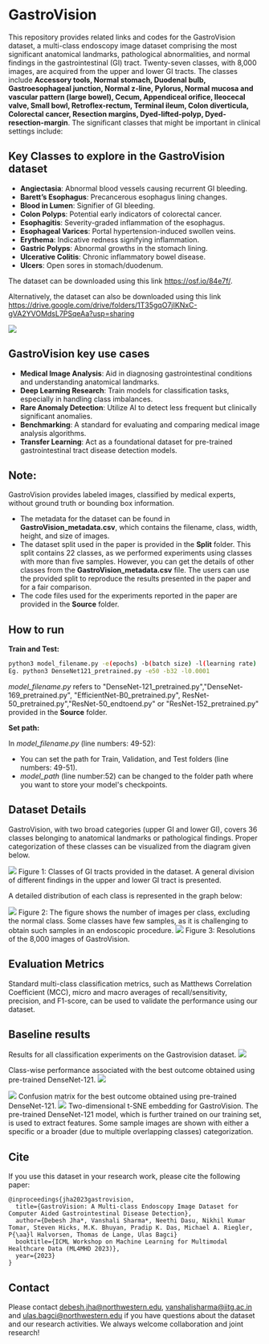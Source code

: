 # GastroVision
This repository provides related links and codes for the GastroVision dataset, a multi-class endoscopy image dataset comprising the most significant anatomical landmarks, pathological abnormalities, and normal findings in the gastrointestinal (GI) tract. Twenty-seven classes, with 8,000 images, are acquired from the upper and lower GI tracts. The classes include **Accessory tools, Normal stomach, Duodenal bulb, Gastroesophageal junction, Normal z-line, Pylorus, Normal mucosa and vascular pattern (large bowel), Cecum, Appendiceal orifice, Ileocecal valve, Small bowl, Retroflex-rectum, Terminal ileum, Colon diverticula, Colorectal cancer, Resection margins, Dyed-lifted-polyp, Dyed-resection-margin**. The significant classes that might be important in clinical settings include:

## Key Classes to explore in the GastroVision dataset
- **Angiectasia**: Abnormal blood vessels causing recurrent GI bleeding.
- **Barett’s Esophagus**: Precancerous esophagus lining changes.
- **Blood in Lumen**: Signifier of GI bleeding.
- **Colon Polyps**: Potential early indicators of colorectal cancer.
- **Esophagitis**: Severity-graded inflammation of the esophagus.
- **Esophageal Varices**: Portal hypertension-induced swollen veins.
- **Erythema**: Indicative redness signifying inflammation.
- **Gastric Polyps**: Abnormal growths in the stomach lining.
- **Ulcerative Colitis**: Chronic inflammatory bowel disease.
- **Ulcers**: Open sores in stomach/duodenum.

The dataset can be downloaded using this link <https://osf.io/84e7f/>.

Alternatively, the dataset can also be downloaded using this link <https://drive.google.com/drive/folders/1T35gqO7jIKNxC-gVA2YVOMdsL7PSqeAa?usp=sharing>

<img src="gastrovision.jpeg">

## GastroVision key use cases
- **Medical Image Analysis**: Aid in diagnosing gastrointestinal conditions and understanding anatomical landmarks.
- **Deep Learning Research**: Train models for classification tasks, especially in handling class imbalances.
- **Rare Anomaly Detection**: Utilize AI to detect less frequent but clinically significant anomalies.
- **Benchmarking**: A standard for evaluating and comparing medical image analysis algorithms.
- **Transfer Learning**: Act as a foundational dataset for pre-trained gastrointestinal tract disease detection models.

## Note: 
GastroVision provides labeled images, classified by medical experts, without ground truth or bounding box information.




- The metadata for the dataset can be found in **GastroVision_metadata.csv**, which contains the filename, class, width, height, and size of images.  
- The dataset split used in the paper is provided in the **Split** folder. This split contains 22 classes, as we performed experiments using classes with more than five samples. However, you can get the details of other classes from the **GastroVision_metadata.csv** file.  The users can use the provided split to reproduce the results presented in the paper and for a fair comparison.
- The code files used for the experiments reported in the paper are provided in the **Source** folder.

## How to run
**Train and Test:**
```sh
python3 model_filename.py -e(epochs) -b(batch size) -l(learning rate)
Eg. python3 DenseNet121_pretrained.py -e50 -b32 -l0.0001  
```
*model_filename.py* refers to "DenseNet-121_pretrained.py","DenseNet-169_pretrained.py", "EfficientNet-B0_pretrained.py", ResNet-50_pretrained.py","ResNet-50_endtoend.py" or "ResNet-152_pretrained.py" provided in the **Source** folder.

**Set path:**

In _model_filename.py_ (line numbers: 49-52):
- You can set the path for Train, Validation, and Test folders (line numbers: 49-51).
- *model_path* (line number:52) can be changed to the folder path where you want to store your model's checkpoints.

## Dataset Details
GastroVision, with two broad categories (upper GI and lower GI), covers 36 classes belonging to anatomical landmarks or pathological findings. Proper categorization of these classes can be visualized from the diagram given below.

<img src="gastrovision5.png">
Figure 1: Classes of GI tracts provided in the dataset. A general division of  different findings in the upper and lower GI tract is presented.

A detailed distribution of each class is represented in the graph below:

<img src="gast_icml_count.png">
Figure 2: The figure shows the number of images per class, excluding the normal class. Some classes have few samples, as it is challenging to obtain such samples in an endoscopic procedure.

<img src="resolution.png">
Figure 3: Resolutions of the 8,000 images of GastroVision.

## Evaluation Metrics
Standard multi-class classification metrics, such as Matthews Correlation Coefficient (MCC), micro and macro averages of recall/sensitivity, precision, and F1-score, can be used to validate the performance using our dataset.

## Baseline results
Results for all classification experiments on the Gastrovision dataset.
<img src="results.png">

Class-wise performance associated with the best outcome obtained using pre-trained DenseNet-121.
<img src="results1.png">


<img src="conf.png">
Confusion matrix for the best outcome obtained using pre-trained DenseNet-121.


<img src="gast_tsne4.png">
Two-dimensional t-SNE embedding for GastroVision. The pre-trained DenseNet-121 model, which is further trained on our training set, is used to extract features. Some sample images are shown with either a specific or a broader (due to multiple overlapping classes) categorization.


## Cite
If you use this dataset in your research work, please cite the following paper:

```
@inproceedings{jha2023gastrovision,
  title={GastroVision: A Multi-class Endoscopy Image Dataset for Computer Aided Gastrointestinal Disease Detection},
  author={Debesh Jha*, Vanshali Sharma*, Neethi Dasu, Nikhil Kumar Tomar, Steven Hicks, M.K. Bhuyan, Pradip K. Das, Michael A. Riegler, P{\aa}l Halvorsen, Thomas de Lange, Ulas Bagci}
  booktitle={ICML Workshop on Machine Learning for Multimodal Healthcare Data (ML4MHD 2023)},
  year={2023}
}
```

## Contact
Please contact debesh.jha@northwestern.edu, vanshalisharma@iitg.ac.in and ulas.bagci@northwestern.edu if you have questions about the dataset and our research activities. We always welcome collaboration and joint research!
